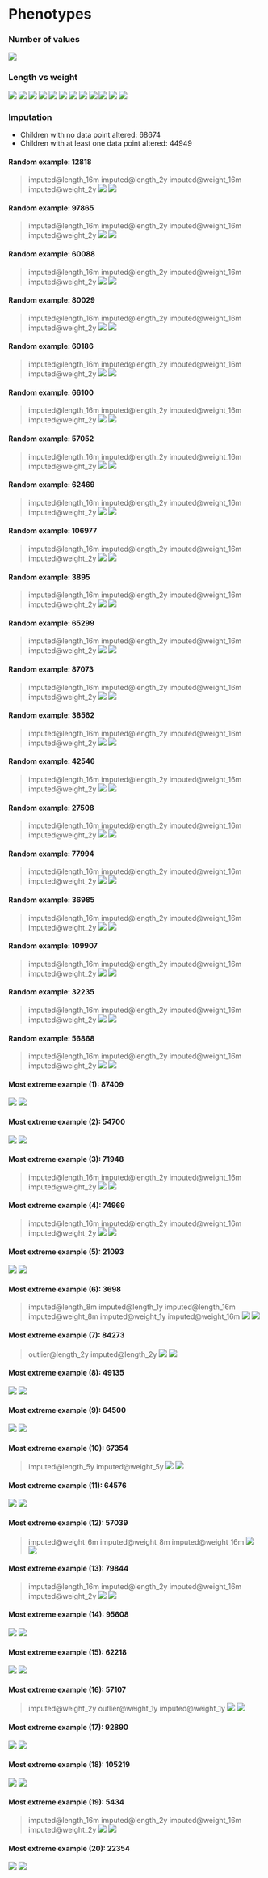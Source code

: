 # Phenotypes
### Number of values
![](plots/n.png)
### Length vs weight
![](plots/length_weight_1.png)
![](plots/length_weight_2.png)
![](plots/length_weight_3.png)
![](plots/length_weight_4.png)
![](plots/length_weight_5.png)
![](plots/length_weight_6.png)
![](plots/length_weight_7.png)
![](plots/length_weight_8.png)
![](plots/length_weight_9.png)
![](plots/length_weight_10.png)
![](plots/length_weight_11.png)
![](plots/length_weight_12.png)
### Imputation
- Children with no data point altered: 68674
- Children with at least one data point altered: 44949
#### Random example: 12818
> imputed@length_16m imputed@length_2y imputed@weight_16m imputed@weight_2y
![](plots/12818_length.png)
![](plots/12818_weight.png)
#### Random example: 97865
> imputed@length_16m imputed@length_2y imputed@weight_16m imputed@weight_2y
![](plots/97865_length.png)
![](plots/97865_weight.png)
#### Random example: 60088
> imputed@length_16m imputed@length_2y imputed@weight_16m imputed@weight_2y
![](plots/60088_length.png)
![](plots/60088_weight.png)
#### Random example: 80029
> imputed@length_16m imputed@length_2y imputed@weight_16m imputed@weight_2y
![](plots/80029_length.png)
![](plots/80029_weight.png)
#### Random example: 60186
> imputed@length_16m imputed@length_2y imputed@weight_16m imputed@weight_2y
![](plots/60186_length.png)
![](plots/60186_weight.png)
#### Random example: 66100
> imputed@length_16m imputed@length_2y imputed@weight_16m imputed@weight_2y
![](plots/66100_length.png)
![](plots/66100_weight.png)
#### Random example: 57052
> imputed@length_16m imputed@length_2y imputed@weight_16m imputed@weight_2y
![](plots/57052_length.png)
![](plots/57052_weight.png)
#### Random example: 62469
> imputed@length_16m imputed@length_2y imputed@weight_16m imputed@weight_2y
![](plots/62469_length.png)
![](plots/62469_weight.png)
#### Random example: 106977
> imputed@length_16m imputed@length_2y imputed@weight_16m imputed@weight_2y
![](plots/106977_length.png)
![](plots/106977_weight.png)
#### Random example: 3895
> imputed@length_16m imputed@length_2y imputed@weight_16m imputed@weight_2y
![](plots/3895_length.png)
![](plots/3895_weight.png)
#### Random example: 65299
> imputed@length_16m imputed@length_2y imputed@weight_16m imputed@weight_2y
![](plots/65299_length.png)
![](plots/65299_weight.png)
#### Random example: 87073
> imputed@length_16m imputed@length_2y imputed@weight_16m imputed@weight_2y
![](plots/87073_length.png)
![](plots/87073_weight.png)
#### Random example: 38562
> imputed@length_16m imputed@length_2y imputed@weight_16m imputed@weight_2y
![](plots/38562_length.png)
![](plots/38562_weight.png)
#### Random example: 42546
> imputed@length_16m imputed@length_2y imputed@weight_16m imputed@weight_2y
![](plots/42546_length.png)
![](plots/42546_weight.png)
#### Random example: 27508
> imputed@length_16m imputed@length_2y imputed@weight_16m imputed@weight_2y
![](plots/27508_length.png)
![](plots/27508_weight.png)
#### Random example: 77994
> imputed@length_16m imputed@length_2y imputed@weight_16m imputed@weight_2y
![](plots/77994_length.png)
![](plots/77994_weight.png)
#### Random example: 36985
> imputed@length_16m imputed@length_2y imputed@weight_16m imputed@weight_2y
![](plots/36985_length.png)
![](plots/36985_weight.png)
#### Random example: 109907
> imputed@length_16m imputed@length_2y imputed@weight_16m imputed@weight_2y
![](plots/109907_length.png)
![](plots/109907_weight.png)
#### Random example: 32235
> imputed@length_16m imputed@length_2y imputed@weight_16m imputed@weight_2y
![](plots/32235_length.png)
![](plots/32235_weight.png)
#### Random example: 56868
> imputed@length_16m imputed@length_2y imputed@weight_16m imputed@weight_2y
![](plots/56868_length.png)
![](plots/56868_weight.png)
#### Most extreme example (1): 87409
> 
![](plots/87409_length.png)
![](plots/87409_weight.png)
#### Most extreme example (2): 54700
> 
![](plots/54700_length.png)
![](plots/54700_weight.png)
#### Most extreme example (3): 71948
> imputed@length_16m imputed@length_2y imputed@weight_16m imputed@weight_2y
![](plots/71948_length.png)
![](plots/71948_weight.png)
#### Most extreme example (4): 74969
> imputed@length_16m imputed@length_2y imputed@weight_16m imputed@weight_2y
![](plots/74969_length.png)
![](plots/74969_weight.png)
#### Most extreme example (5): 21093
> 
![](plots/21093_length.png)
![](plots/21093_weight.png)
#### Most extreme example (6): 3698
> imputed@length_8m imputed@length_1y imputed@length_16m imputed@weight_8m imputed@weight_1y imputed@weight_16m
![](plots/3698_length.png)
![](plots/3698_weight.png)
#### Most extreme example (7): 84273
> outlier@length_2y imputed@length_2y
![](plots/84273_length.png)
![](plots/84273_weight.png)
#### Most extreme example (8): 49135
> 
![](plots/49135_length.png)
![](plots/49135_weight.png)
#### Most extreme example (9): 64500
> 
![](plots/64500_length.png)
![](plots/64500_weight.png)
#### Most extreme example (10): 67354
> imputed@length_5y imputed@weight_5y
![](plots/67354_length.png)
![](plots/67354_weight.png)
#### Most extreme example (11): 64576
> 
![](plots/64576_length.png)
![](plots/64576_weight.png)
#### Most extreme example (12): 57039
> imputed@weight_6m imputed@weight_8m imputed@weight_16m
![](plots/57039_length.png)
![](plots/57039_weight.png)
#### Most extreme example (13): 79844
> imputed@length_16m imputed@length_2y imputed@weight_16m imputed@weight_2y
![](plots/79844_length.png)
![](plots/79844_weight.png)
#### Most extreme example (14): 95608
> 
![](plots/95608_length.png)
![](plots/95608_weight.png)
#### Most extreme example (15): 62218
> 
![](plots/62218_length.png)
![](plots/62218_weight.png)
#### Most extreme example (16): 57107
> imputed@weight_2y outlier@weight_1y imputed@weight_1y
![](plots/57107_length.png)
![](plots/57107_weight.png)
#### Most extreme example (17): 92890
> 
![](plots/92890_length.png)
![](plots/92890_weight.png)
#### Most extreme example (18): 105219
> 
![](plots/105219_length.png)
![](plots/105219_weight.png)
#### Most extreme example (19): 5434
> imputed@length_16m imputed@length_2y imputed@weight_16m imputed@weight_2y
![](plots/5434_length.png)
![](plots/5434_weight.png)
#### Most extreme example (20): 22354
> 
![](plots/22354_length.png)
![](plots/22354_weight.png)
